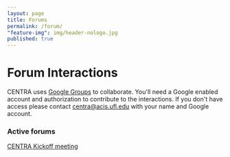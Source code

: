 ```yaml
---
layout: page
title: Forums
permalink: /forum/
"feature-img": img/header-nologo.jpg
published: true
---
```


# Forum Interactions

CENTRA uses [Google Groups](https://groups.google.com/forum/#!overview) to collaborate.  You'll need a Google enabled account and authorization to contribute to the interactions.  If you don't have access please contact [centra@acis.ufl.edu](mailto:centra@acis.ufl.edu) with your name and Google account.

### Active forums

[CENTRA Kickoff meeting](https://groups.google.com/forum/#!forum/centrakickoff)
